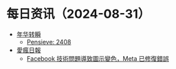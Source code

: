 ﻿# 每日资讯（2024-08-31）

- [年华转瞬](https://blog.xiaket.org/feed.xml)
  - [Pensieve: 2408](https://xiaket.github.io/2024/pensieve-2408.html)
- [愛瘋日報](http://www.iphonetaiwan.org/feeds/posts/default)
  - [Facebook 技術問題導致圖示變色，Meta 已修復錯誤](https://www.iphonetaiwan.org/2024/08/facebook-icon-color-change-issue.html)
